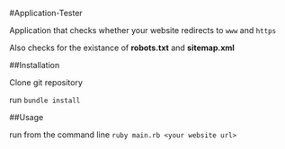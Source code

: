 #Application-Tester

Application that checks whether your website redirects to `www` and `https`

Also checks for the existance of **robots.txt** and **sitemap.xml**

##Installation

Clone git repository

run `bundle install`

##Usage

run from the command line ```ruby main.rb <your website url>```
